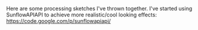 Here are some processing sketches I've thrown together. I've started using SunflowAPIAPI to achieve more realistic/cool looking effects: https://code.google.com/p/sunflowapiapi/
